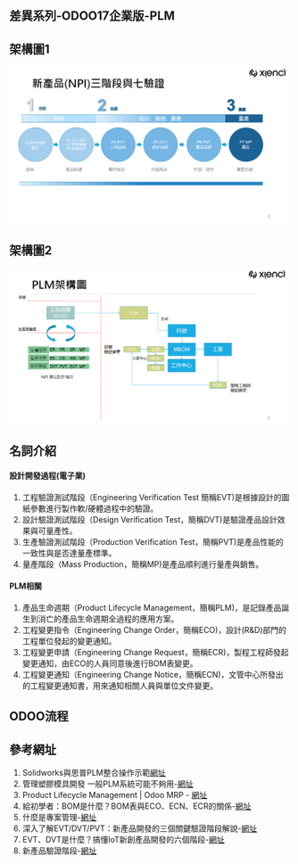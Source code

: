 ## 差異系列-ODOO17企業版-PLM

## 架構圖1
![Alt text](https://github.com/ksharry/2024-ODOO17-Enterprise-Plan/blob/main/pic/F171501.png?raw=true)

## 架構圖2
![Alt text](https://github.com/ksharry/2024-ODOO17-Enterprise-Plan/blob/main/pic/F171502.png?raw=true)

## 名詞介紹
#### 設計開發過程(電子業)
1. 工程驗證測試階段（Engineering Verification Test 簡稱EVT)是根據設計的圖紙參數進行製作軟/硬體過程中的驗證。
2. 設計驗證測試階段（Design Verification Test，簡稱DVT)是驗證產品設計效果與可量產性。
3. 生產驗證測試階段（Production Verification Test，簡稱PVT)是產品性能的一致性與是否達量產標準。
4. 量產階段（Mass Production，簡稱MP)是產品順利進行量產與銷售。

#### PLM相關
1. 產品生命週期（Product Lifecycle Management，簡稱PLM)，是記錄產品誕生到消亡的產品生命週期全過程的應用方案。
2. 工程變更指令（Engineering Change Order，簡稱ECO)，設計(R&D)部門的工程單位發起的變更通知。
3. 工程變更申請（Engineering Change Request，簡稱ECR)，製程工程師發起變更通知，由ECO的人員同意後進行BOM表變更。
4. 工程變更通知（Engineering Change Notice，簡稱ECN)，文管中心所發出的工程變更通知書，用來通知相關人員與單位文件變更。

## ODOO流程

####


## 參考網址
1. Solidworks與思普PLM整合操作示範[網址](https://www.youtube.com/watch?v=PWsprXgUfec)
2. 管理塑膠模具開發 一般PLM系統可能不夠用-[網址](https://smartauto.ctimes.com.tw/DispArt-tw.asp?O=21113014090L)
3. Product Lifecycle Management | Odoo MRP - [網址](https://www.youtube.com/watch?v=zU-4F50HJgM)
4. 給初學者：BOM是什麼？BOM表與ECO、ECN、ECR的關係-[網址](https://www.researchmfg.com/2013/03/bom-eco/)
5. 什麼是專案管理-[網址](https://tarkustech.com/wp-content/uploads/asgarosforum/92/PM_DAY1_TEMP.pptx)
6. 深入了解EVT/DVT/PVT：新產品開發的三個關鍵驗證階段解說-[網址](https://www.researchmfg.com/2010/07/evt-dvt-pvt/)
7. EVT、DVT是什麼？搞懂IoT新創產品開發的六個階段-[網址](https://mag.addmaker.tw/2019/11/15/evt%E3%80%81dvt%E6%98%AF%E4%BB%80%E9%BA%BC%EF%BC%9F%E6%90%9E%E6%87%82iot-%E6%96%B0%E5%89%B5%E7%94%A2%E5%93%81%E9%96%8B%E7%99%BC%E7%9A%84%E5%85%AD%E5%80%8B%E9%9A%8E%E6%AE%B5/)
8. 新產品驗證階段-[網址](https://blog.csdn.net/weixin_44991625/article/details/126504626)
